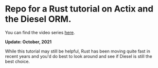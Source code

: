 # Repo for a Rust tutorial on Actix and the Diesel ORM.

You can find the video series
[here](https://www.youtube.com/playlist?list=PLBok0UdvO6519tl0LzER8w_J-0pcro7q9).

**Update: October, 2021**

While this tutorial may still be helpful, Rust has been moving quite fast in recent years and you'd do best to look around and see if Diesel is still the best choice.
